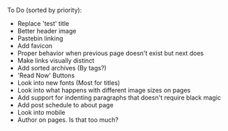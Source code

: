 To Do (sorted by priority):

- Replace 'test' title
- Better header image
- Pastebin linking
- Add favicon
- Proper behavior when previous page doesn't exist but next does
- Make links visually distinct
- Add sorted archives (By tags?)
- 'Read Now' Buttons
- Look into new fonts (Most for titles)
- Look into what happens with different image sizes on pages
- Add support for indenting paragraphs that doesn't require black magic
- Add post schedule to about page
- Look into mobile
- Author on pages. Is that too much?